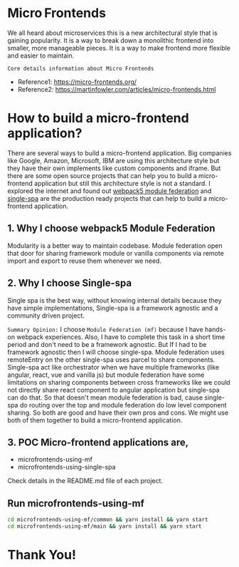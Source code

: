 # Micro Frontends

We all heard about microservices this is a new architectural style that is gaining popularity. It is a way to break down a monolithic frontend into smaller, more manageable pieces. It is a way to make frontend more flexible and easier to maintain.

`Core details information about Micro Frontends`

- Reference1: https://micro-frontends.org/
- Reference2: https://martinfowler.com/articles/micro-frontends.html


# How to build a micro-frontend application?

There are several ways to build a micro-frontend application. Big companies like Google, Amazon, Microsoft,  IBM are using this architecture style but they have their own implements like custom components and iframe. But there are some open source projects that can help you to build a micro-frontend application but still this architecture style is not a standard. I explored the internet and found out [webpack5 module federation](https://webpack.js.org/concepts/module-federation/) and [single-spa](https://single-spa.js.org/) are the production ready projects that can help to build a micro-frontend application.


## 1. Why I choose webpack5 Module Federation

Modularity is a better way to maintain codebase. Module federation open that door for sharing framework module or vanilla components via remote import and export to reuse them whenever we need.


## 2. Why I choose Single-spa

Single spa is the best way, without knowing internal details because they have simple implementations, Single-spa is a framework agnostic and a community driven project. 



`Summary Opinion:` I choose `Module Federation (mf)` because I have hands-on webpack experiences. Also, I have to complete this task in a short time period and don't need to be a framework agnostic. But If I had to be framework agnostic then I will choose single-spa. Module federation uses remoteEntry on the other single-spa uses parcel to share components. Single-spa act like orchestrator when we have multiple frameworks (like angular, react, vue and vanilla js) but module federation have some limitations on sharing components between cross frameworks like we could not directly share react component to angular application but single-spa can do that. So that doesn't mean module federation is bad, cause single-spa do routing over the top and module federation do low level component sharing. So both are good and have their own pros and cons. We might use both of them together to build a micro-frontend application.



## 3. POC Micro-frontend applications are,

- microfrontends-using-mf
- microfrontends-using-single-spa

Check details in the README.md file of each project.



## Run microfrontends-using-mf

```bash
cd microfrontends-using-mf/common && yarn install && yarn start
cd microfrontends-using-mf/main && yarn install && yarn start
```


# Thank You!